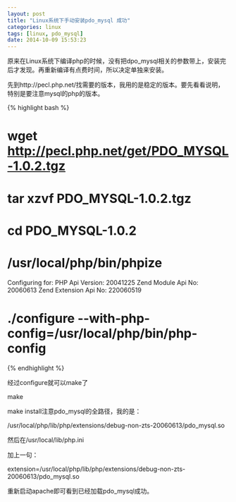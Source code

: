 ```yaml
---
layout: post
title: "Linux系统下手动安装pdo_mysql 成功"
categories: linux 
tags: [linux, pdo_mysql]
date: 2014-10-09 15:53:23
---
```


原来在Linux系统下编译php的时候，没有把dpo_mysql相关的参数带上，安装完后才发现。再重新编译有点费时间，所以决定单独来安装。

先到http://pecl.php.net/找需要的版本，我用的是稳定的版本。要先看看说明，特别是要注意mysql的php的版本。

{% highlight bash %}
# wget http://pecl.php.net/get/PDO_MYSQL-1.0.2.tgz
# tar xzvf PDO_MYSQL-1.0.2.tgz
# cd PDO_MYSQL-1.0.2
# /usr/local/php/bin/phpize
 Configuring for:
 PHP Api Version: 20041225
 Zend Module Api No: 20060613
 Zend Extension Api No: 220060519
# ./configure --with-php-config=/usr/local/php/bin/php-config
{% endhighlight %}

经过configure就可以make了

make

make install注意pdo_mysql的全路径，我的是：

/usr/local/php/lib/php/extensions/debug-non-zts-20060613/pdo_mysql.so

然后在/usr/local/lib/php.ini

加上一句：

extension=/usr/local/php/lib/php/extensions/debug-non-zts-20060613/pdo_mysql.so

重新启动apache即可看到已经加载pdo_mysql成功。 
